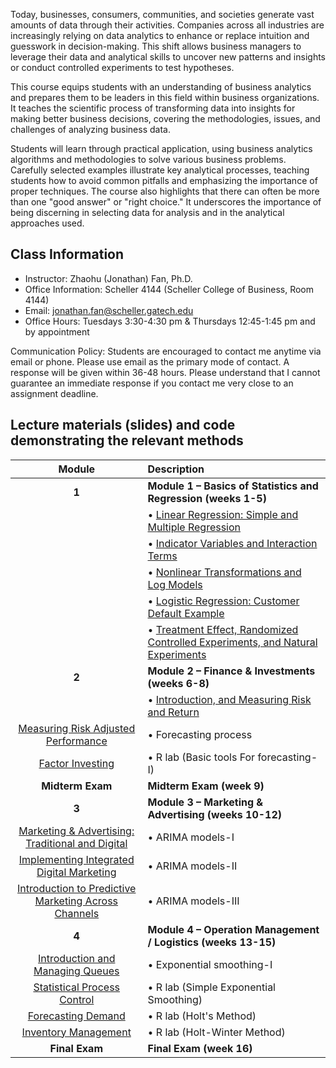 Today, businesses, consumers, communities, and societies generate vast amounts of data through their activities. Companies across all industries are increasingly relying on data analytics to enhance or replace intuition and guesswork in decision-making. This shift allows business managers to leverage their data and analytical skills to uncover new patterns and insights or conduct controlled experiments to test hypotheses.

This course equips students with an understanding of business analytics and prepares them to be leaders in this field within business organizations. It teaches the scientific process of transforming data into insights for making better business decisions, covering the methodologies, issues, and challenges of analyzing business data.

Students will learn through practical application, using business analytics algorithms and methodologies to solve various business problems. Carefully selected examples illustrate key analytical processes, teaching students how to avoid common pitfalls and emphasizing the importance of proper techniques. The course also highlights that there can often be more than one "good answer" or "right choice." It underscores the importance of being discerning in selecting data for analysis and in the analytical approaches used.



## Class Information
* Instructor: Zhaohu (Jonathan) Fan, Ph.D.
* Office Information: Scheller 4144 (Scheller College of Business, Room 4144) 
* Email: jonathan.fan@scheller.gatech.edu
* Office Hours: Tuesdays 3:30-4:30 pm & Thursdays 12:45-1:45 pm and by appointment

Communication Policy: Students are encouraged to contact me anytime via email or phone. Please use email as the primary mode of contact.  A response will be given within 36-48 hours.  Please understand that I cannot guarantee an immediate response if you contact me very close to an assignment deadline. 


## Lecture materials (slides) and code demonstrating the relevant methods

| Module        | Description                                                         |
|:-------------:|:--------------------------------------------------------------------|
| **1**         | **Module 1 – Basics of Statistics and Regression (weeks 1-5)**          |
|                    | •	 [Linear Regression: Simple and Multiple Regression](Welcome.pdf)       |
|               | •    [Indicator Variables and Interaction Terms](W2.pdf)
|                           | •	    [Nonlinear Transformations and Log Models](BANA4090_W1_1_Intro_R.html)    |
|                     | •		[Logistic Regression: Customer Default Example](BANA4090_W2_Visualizing-Time-Series-Data.html) |
|                        |•	  [Treatment Effect, Randomized Controlled Experiments, and Natural Experiments](W3.html)|
| **2**         | **Module 2 – Finance & Investments (weeks 6-8)**          |
|                        | • [Introduction, and Measuring Risk and Return](Ch3-1.pdf)
|      [Measuring Risk Adjusted Performance](Ch3-2.pdf)                     |•	Forecasting process
|        [Factor Investing](BANA4090_Week4_Lab5_Data-Examples_German-Forecasts.html)  |  •	R lab    (Basic tools For forecasting-I)|  
| **Midterm Exam**         | **Midterm Exam (week 9)**          |
| **3**         | **Module 3 – Marketing & Advertising (weeks 10-12)**          |
|    [Marketing & Advertising: Traditional and Digital](Ch4-1.pdf)                    |•	ARIMA models-I|
|     [Implementing Integrated Digital Marketing](Ch4-2.pdf)                 |•	ARIMA models-II|
|    [Introduction to Predictive Marketing Across Channels](Ch4-3.pdf)                      |•	ARIMA models-III|
| **4**         | **Module 4 – Operation Management / Logistics  (weeks 13-15)**          |        
|     [Introduction and Managing Queues](Ch5-1.pdf)                    |•	Exponential smoothing-I|
 |   [Statistical Process Control](BANA4090_Week12_Lab11.html)  |• R lab (Simple Exponential Smoothing)|
 |   [Forecasting Demand](Week13.html)  |•	R lab (Holt's Method)|
  |  [Inventory Management]( Week14.html)  |•	R lab (Holt-Winter Method)|
  | **Final Exam**         | **Final Exam (week 16)**          |
